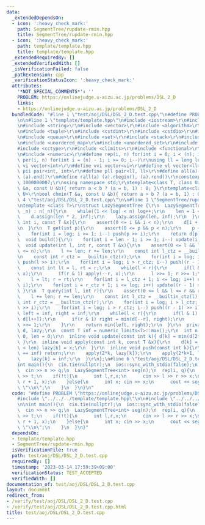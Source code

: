 ```yaml
---
data:
  _extendedDependsOn:
  - icon: ':heavy_check_mark:'
    path: SegmentTree/rupdate-rmin.hpp
    title: SegmentTree/rupdate-rmin.hpp
  - icon: ':heavy_check_mark:'
    path: template/template.hpp
    title: template/template.hpp
  _extendedRequiredBy: []
  _extendedVerifiedWith: []
  _isVerificationFailed: false
  _pathExtension: cpp
  _verificationStatusIcon: ':heavy_check_mark:'
  attributes:
    '*NOT_SPECIAL_COMMENTS*': ''
    PROBLEM: https://onlinejudge.u-aizu.ac.jp/problems/DSL_2_D
    links:
    - https://onlinejudge.u-aizu.ac.jp/problems/DSL_2_D
  bundledCode: "#line 1 \"test/aoj/DSL/DSL_2_D.test.cpp\"\n#define PROBLEM \"https://onlinejudge.u-aizu.ac.jp/problems/DSL_2_D\"\
    \n\n#line 1 \"template/template.hpp\"\n#include <iostream>\r\n#include <cmath>\r\
    \n#include <string>\r\n#include <vector>\r\n#include <algorithm>\r\n#include <utility>\r\
    \n#include <tuple>\r\n#include <cstdint>\r\n#include <cstdio>\r\n#include <map>\r\
    \n#include <queue>\r\n#include <set>\r\n#include <stack>\r\n#include <deque>\r\
    \n#include <unordered_map>\r\n#include <unordered_set>\r\n#include <bitset>\r\n\
    #include <cctype>\r\n#include <climits>\r\n#include <functional>\r\n#include <cassert>\r\
    \n#include <numeric>\r\n#define rep(i, n) for(int i = 0; i < (n); i++)\r\n#define\
    \ per(i, n) for(int i = (n) - 1; i >= 0; i--)\r\nusing ll = long long;\r\n#define\
    \ vi vector<int>\r\n#define vvi vector<vi>\r\n#define vl vector<ll>\r\n#define\
    \ pii pair<int, int>\r\n#define pll pair<ll, ll>\r\n#define all(a) (a).begin(),\
    \ (a).end()\r\n#define rall(a) (a).rbegin(), (a).rend()\r\nconstexpr int mod =\
    \ 1000000007;\r\nusing namespace std;\r\ntemplate<class T, class U>\r\nbool chmax(T\
    \ &a, const U &b){ return a < b ? (a = b, 1) : 0; }\r\ntemplate<class T, class\
    \ U>\r\nbool chmin(T &a, const U &b){ return a > b ? (a = b, 1) : 0; }\n#line\
    \ 4 \"test/aoj/DSL/DSL_2_D.test.cpp\"\n\n#line 1 \"SegmentTree/rupdate-rmin.hpp\"\
    \ntemplate <class T>\r\nstruct LazySegmentTree {\r\n  LazySegmentTree(const int\
    \ _n) : n(_n){\r\n    while((1 << log) < n) log++;\r\n    len = 1 << log;\r\n\
    \    d.assign(len * 2, inf);\r\n    lazy.assign(len, inf);\r\n  }\r\n  void set(const\
    \ int i, const T &x){\r\n    assert(0 <= i && i < n);\r\n    d[i + len] = x;\r\
    \n  }\r\n  T get(int p){\r\n    assert(0 <= p && p < n);\r\n    p += len;\r\n\
    \    for(int i = log; i >= 1; i--) push(p >> i);\r\n    return d[p];\r\n  }\r\n\
    \  void build(){\r\n    for(int i = len - 1; i >= 1; i--) update(i);\r\n  }\r\n\
    \  void update(int l, int r, const T &x){\r\n    assert(0 <= l && l <= r && r\
    \ <= n);\r\n    l += len; r += len;\r\n    const int l_ctz = __builtin_ctz(l);\r\
    \n    const int r_ctz = __builtin_ctz(r);\r\n    for(int i = log; i > l_ctz; i--)\
    \ push(l >> i);\r\n    for(int i = log; i > r_ctz; i--) push((r - 1) >> i);\r\n\
    \    const int lt = l, rt = r;\r\n    while(l < r){\r\n      if(l & 1) apply(l++,\
    \ x);\r\n      if(r & 1) apply(--r, x);\r\n      l >>= 1; r >>= 1;\r\n    }\r\n\
    \    l = lt; r = rt;\r\n    for(int i = l_ctz + 1; i <= log; i++) update(l >>\
    \ i);\r\n    for(int i = r_ctz + 1; i <= log; i++) update((r - 1) >> i);\r\n \
    \ }\r\n  T query(int l, int r){\r\n    assert(0 <= l && l <= r && r <= n);\r\n\
    \    l += len; r += len;\r\n    const int l_ctz = __builtin_ctz(l);\r\n    const\
    \ int r_ctz = __builtin_ctz(r);\r\n    for(int i = log; i > l_ctz; i--) push(l\
    \ >> i);\r\n    for(int i = log; i > r_ctz; i--) push((r - 1) >> i);\r\n    T\
    \ left = inf, right = inf;\r\n    while(l < r){\r\n      if(l & 1) left = min(left,\
    \ d[l++]);\r\n      if(r & 1) right = min(d[--r], right);\r\n      l >>= 1; r\
    \ >>= 1;\r\n    }\r\n    return min(left, right);\r\n  }\r\n  private:\r\n  vector<T>\
    \ d, lazy;\r\n  const T inf = numeric_limits<T>::max();\r\n  int n = 1, log =\
    \ 0, len = 0;\r\n  inline void update(const int k){ d[k] = min(d[2*k], d[2*k+1]);\
    \ }\r\n  inline void apply(const int k, const T &x){\r\n    d[k] = x;\r\n    if(k\
    \ < len) lazy[k] = x;\r\n  }\r\n  inline void push(const int k){\r\n    if(lazy[k]\
    \ == inf) return;\r\n    apply(2*k, lazy[k]);\r\n    apply(2*k+1, lazy[k]);\r\n\
    \    lazy[k] = inf;\r\n  }\r\n};\n#line 6 \"test/aoj/DSL/DSL_2_D.test.cpp\"\n\n\
    int main(){\n  cin.tie(nullptr);\n  ios::sync_with_stdio(false);\n  int n,q;\n\
    \  cin >> n >> q;\n  LazySegmentTree<int> seg(n);\n  rep(i, q){\n    int t; cin\
    \ >> t;\n    if(!t){\n      int l,r,x;\n      cin >> l >> r >> x;\n      seg.update(l,\
    \ r + 1, x);\n    }else{\n      int x; cin >> x;\n      cout << seg.get(x) <<\
    \ \"\\n\";\n    }\n  }\n}\n"
  code: "#define PROBLEM \"https://onlinejudge.u-aizu.ac.jp/problems/DSL_2_D\"\n\n\
    #include \"../../../template/template.hpp\"\n\n#include \"../../../SegmentTree/rupdate-rmin.hpp\"\
    \n\nint main(){\n  cin.tie(nullptr);\n  ios::sync_with_stdio(false);\n  int n,q;\n\
    \  cin >> n >> q;\n  LazySegmentTree<int> seg(n);\n  rep(i, q){\n    int t; cin\
    \ >> t;\n    if(!t){\n      int l,r,x;\n      cin >> l >> r >> x;\n      seg.update(l,\
    \ r + 1, x);\n    }else{\n      int x; cin >> x;\n      cout << seg.get(x) <<\
    \ \"\\n\";\n    }\n  }\n}"
  dependsOn:
  - template/template.hpp
  - SegmentTree/rupdate-rmin.hpp
  isVerificationFile: true
  path: test/aoj/DSL/DSL_2_D.test.cpp
  requiredBy: []
  timestamp: '2023-03-14 17:59:39+09:00'
  verificationStatus: TEST_ACCEPTED
  verifiedWith: []
documentation_of: test/aoj/DSL/DSL_2_D.test.cpp
layout: document
redirect_from:
- /verify/test/aoj/DSL/DSL_2_D.test.cpp
- /verify/test/aoj/DSL/DSL_2_D.test.cpp.html
title: test/aoj/DSL/DSL_2_D.test.cpp
---
```

